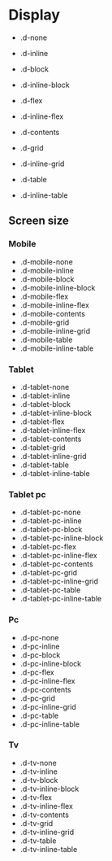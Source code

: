 # Display

- .d-none
- .d-inline
- .d-block
- .d-inline-block
- .d-flex
- .d-inline-flex

- .d-contents
- .d-grid
- .d-inline-grid
- .d-table
- .d-inline-table

## Screen size

### Mobile

- .d-mobile-none
- .d-mobile-inline
- .d-mobile-block
- .d-mobile-inline-block
- .d-mobile-flex
- .d-mobile-inline-flex
- .d-mobile-contents
- .d-mobile-grid
- .d-mobile-inline-grid
- .d-mobile-table
- .d-mobile-inline-table

### Tablet

- .d-tablet-none
- .d-tablet-inline
- .d-tablet-block
- .d-tablet-inline-block
- .d-tablet-flex
- .d-tablet-inline-flex
- .d-tablet-contents
- .d-tablet-grid
- .d-tablet-inline-grid
- .d-tablet-table
- .d-tablet-inline-table

### Tablet pc

- .d-tablet-pc-none
- .d-tablet-pc-inline
- .d-tablet-pc-block
- .d-tablet-pc-inline-block
- .d-tablet-pc-flex
- .d-tablet-pc-inline-flex
- .d-tablet-pc-contents
- .d-tablet-pc-grid
- .d-tablet-pc-inline-grid
- .d-tablet-pc-table
- .d-tablet-pc-inline-table

### Pc

- .d-pc-none
- .d-pc-inline
- .d-pc-block
- .d-pc-inline-block
- .d-pc-flex
- .d-pc-inline-flex
- .d-pc-contents
- .d-pc-grid
- .d-pc-inline-grid
- .d-pc-table
- .d-pc-inline-table

### Tv

- .d-tv-none
- .d-tv-inline
- .d-tv-block
- .d-tv-inline-block
- .d-tv-flex
- .d-tv-inline-flex
- .d-tv-contents
- .d-tv-grid
- .d-tv-inline-grid
- .d-tv-table
- .d-tv-inline-table
